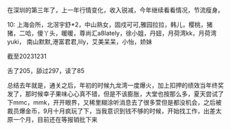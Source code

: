 在深圳的第三年了，上一年行情变化，收入锐减，今年继续看看情况，节流瘦身。

10: 上海会所，北滘宇舒*2，中山熟女，固戍可可,雅园拉拉，韩儿，樱桃，猪猪，二哈，傻丫头，暖暖，尊尚汇a8lately，徐小姐，丹妞，月荷湾kk，月荷湾yuki， 南山默默,港富君君,lily，艾美呆呆，小怡，娇妹

截至20231231

舌了205，舔过297，读了85


总结去年就是，通关之后，年初的时候九龙湾一度爆火，加上扣押的绩效当年终奖发了，那时候幸子果味心心真不错，但是不该膨胀，大堂也按那么多，夏天尝试了下mmc，mmk，开开眼界，又稀里糊涂听消息去了很多萱但是都没机会，之后被裁员爆金币，9月十月疯玩了下，当我意识到钱不够的时候，开始找工作，出差太原一个月，目前还在等报销批下来